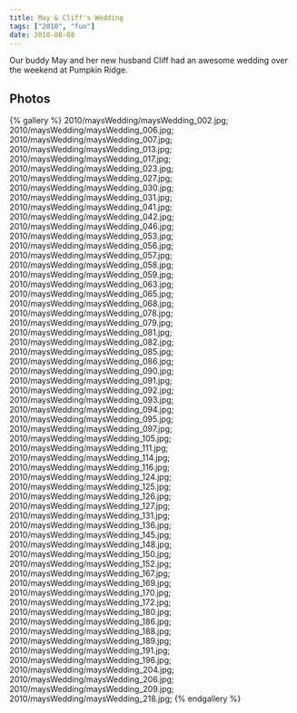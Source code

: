 ```yaml
---
title: May & Cliff's Wedding
tags: ["2010", "fun"]
date: 2010-08-08
---
```

Our buddy May and her new husband Cliff had an awesome wedding over the weekend at Pumpkin Ridge.

## Photos 

{% gallery %} 
2010/maysWedding/maysWedding_002.jpg;
2010/maysWedding/maysWedding_006.jpg;
2010/maysWedding/maysWedding_007.jpg;
2010/maysWedding/maysWedding_013.jpg;
2010/maysWedding/maysWedding_017.jpg;
2010/maysWedding/maysWedding_023.jpg;
2010/maysWedding/maysWedding_027.jpg;
2010/maysWedding/maysWedding_030.jpg;
2010/maysWedding/maysWedding_031.jpg;
2010/maysWedding/maysWedding_041.jpg;
2010/maysWedding/maysWedding_042.jpg;
2010/maysWedding/maysWedding_046.jpg;
2010/maysWedding/maysWedding_053.jpg;
2010/maysWedding/maysWedding_056.jpg;
2010/maysWedding/maysWedding_057.jpg;
2010/maysWedding/maysWedding_058.jpg;
2010/maysWedding/maysWedding_059.jpg;
2010/maysWedding/maysWedding_063.jpg;
2010/maysWedding/maysWedding_065.jpg;
2010/maysWedding/maysWedding_068.jpg;
2010/maysWedding/maysWedding_078.jpg;
2010/maysWedding/maysWedding_079.jpg;
2010/maysWedding/maysWedding_081.jpg;
2010/maysWedding/maysWedding_082.jpg;
2010/maysWedding/maysWedding_085.jpg;
2010/maysWedding/maysWedding_086.jpg;
2010/maysWedding/maysWedding_090.jpg;
2010/maysWedding/maysWedding_091.jpg;
2010/maysWedding/maysWedding_092.jpg;
2010/maysWedding/maysWedding_093.jpg;
2010/maysWedding/maysWedding_094.jpg;
2010/maysWedding/maysWedding_095.jpg;
2010/maysWedding/maysWedding_097.jpg;
2010/maysWedding/maysWedding_105.jpg;
2010/maysWedding/maysWedding_111.jpg;
2010/maysWedding/maysWedding_114.jpg;
2010/maysWedding/maysWedding_116.jpg;
2010/maysWedding/maysWedding_124.jpg;
2010/maysWedding/maysWedding_125.jpg;
2010/maysWedding/maysWedding_126.jpg;
2010/maysWedding/maysWedding_127.jpg;
2010/maysWedding/maysWedding_131.jpg;
2010/maysWedding/maysWedding_136.jpg;
2010/maysWedding/maysWedding_145.jpg;
2010/maysWedding/maysWedding_148.jpg;
2010/maysWedding/maysWedding_150.jpg;
2010/maysWedding/maysWedding_152.jpg;
2010/maysWedding/maysWedding_167.jpg;
2010/maysWedding/maysWedding_169.jpg;
2010/maysWedding/maysWedding_170.jpg;
2010/maysWedding/maysWedding_172.jpg;
2010/maysWedding/maysWedding_180.jpg;
2010/maysWedding/maysWedding_186.jpg;
2010/maysWedding/maysWedding_188.jpg;
2010/maysWedding/maysWedding_189.jpg;
2010/maysWedding/maysWedding_191.jpg;
2010/maysWedding/maysWedding_196.jpg;
2010/maysWedding/maysWedding_204.jpg;
2010/maysWedding/maysWedding_206.jpg;
2010/maysWedding/maysWedding_209.jpg;
2010/maysWedding/maysWedding_218.jpg;
{% endgallery %}
